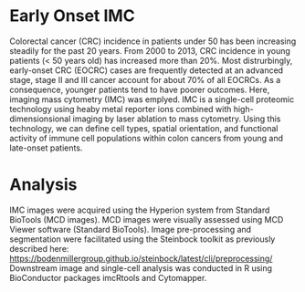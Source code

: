 # Early Onset IMC
Colorectal cancer (CRC) incidence in patients under 50 has been increasing steadily for the past 20 years. From 2000 to 2013, CRC incidence in young patients (< 50 years old) has increased more than 20%. Most distrurbingly, early-onset CRC (EOCRC) cases are frequently detected at an advanced stage, stage II and III cancer account for about 70% of all EOCRCs. As a consequence, younger patients tend to have poorer outcomes. 
Here, imaging mass cytometry (IMC) was emplyed. IMC is a single-cell proteomic technology using heaby metal reporter ions combined with high-dimensionsional imaging by laser ablation to mass cytometry. Using this technology, we can define cell types, spatial orientation, and functional activity of immune cell populations within colon cancers from young and late-onset patients. 

# Analysis
IMC images were acquired using the Hyperion system from Standard BioTools (MCD images). MCD images were visually assessed using MCD Viewer software (Standard BioTools).
Image pre-processing and segmentation were facilitated using the Steinbock toolkit as previously described here: https://bodenmillergroup.github.io/steinbock/latest/cli/preprocessing/
Downstream image and single-cell analysis was conducted in R using BioConductor packages imcRtools and Cytomapper.





